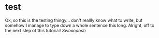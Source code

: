 # test

Ok, so this is the testing thingy... don't reallly know what to write, but somehow I manage to type down a whole sentence this long.
Alright, off to the next step of this tutorial! *Swooooosh*
